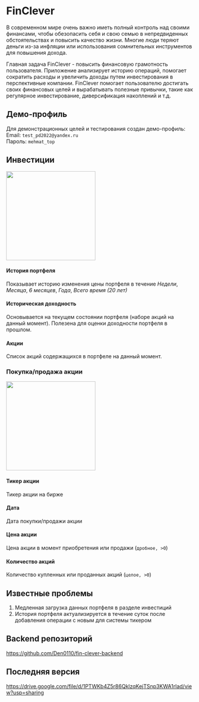 # FinClever
В современном мире очень важно иметь полный контроль над своими финансами, чтобы обезопасить себя и свою семью в непредвиденных обстоятельствах и повысить качество жизни. Многие люди теряют деньги из-за инфляции или использования сомнительных инструментов для повышения дохода.

Главная задача FinClever - повысить финансовую грамотность пользователя. Приложение анализирует историю операций, помогает сократить расходы и увеличить доходы путем инвестирования в перспективные компании. FinClever помогает пользователю достигать своих финансовых целей и вырабатывать полезные привычки, такие как регулярное инвестирование, диверсификация накоплений и т.д.

## Демо-профиль
Для демонстрационных целей и тестирования создан демо-профиль:<br/>
Email: `test_pd2022@yandex.ru`
<br/>
Пароль: `mehmat_top`

## Инвестиции
<img src="https://user-images.githubusercontent.com/20393047/161428509-f497ffec-c0a2-4323-9015-efee73e5f329.jpg" width="240">

#### История портфеля
Показывает историю изменения цены портфеля в течение *Недели*, *Месяца*, *6 месяцев*, *Года*, *Всего время (20 лет)*

#### Историческая доходность
Основывается на текущем состоянии портфеля (наборе акций на данный момент). Полезена для оценки доходности портфеля в прошлом.

#### Акции
Список акций содержащихся в портфеле на данный момент.

### Покупка/продажа акции
<img src="https://user-images.githubusercontent.com/20393047/161429103-06f1a82e-201d-4b57-9880-d32664e1ef1b.jpg" width="240">

#### Тикер акции
Тикер акции на бирже

#### Дата
Дата покупки/продажи акции

#### Цена акции
Цена акции в момент приобретения или продажи (`дробное, >0`)

#### Количество акций
Количество купленных или проданных акций (`целое, >0`)

## Известные проблемы
1. Медленная загрузка данных портфеля в разделе инвестиций
2. История портфеля актуализируется в течение суток после добавления операции с новым для системы тикером

## Backend репозиторий
https://github.com/Den0110/fin-clever-backend

## Последняя версия
https://drive.google.com/file/d/1PTWKb4Z5r86QklzqKejTSnp3KWA1rlad/view?usp=sharing
